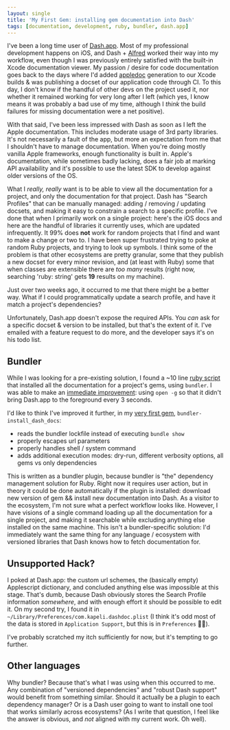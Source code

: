 ```yaml
---
layout: single
title: 'My First Gem: installing gem documentation into Dash'
tags: [documentation, development, ruby, bundler, dash.app]
---
```


I've been a long time user of [Dash.app](https://kapeli.com/dash). Most of my professional development happens on iOS, and Dash + [Alfred](https://www.alfredapp.com) worked their way into my workflow, even though I was previously entirely satisfied with the built-in Xcode documentation viewer. My passion / desire for code documentation goes back to the days where I'd added [appledoc](https://github.com/tomaz/appledoc) generation to our Xcode builds & was publishing a docset of our application code through CI. To this day, I don't know if the handful of other devs on the project used it, nor whether it remained working for very long after I left (which yes, I know means it was probably a bad use of my time, although I _think_ the build failures for missing documentation were a net positive).

With that said, I've been less impressed with Dash as soon as I left the Apple documentation. This includes moderate usage of 3rd party libraries. It's not necessarily a fault of the app, but more an expectation from me that I shouldn't have to manage documentation. When you're doing mostly vanilla Apple frameworks, enough functionality is built in. Apple's documentation, while sometimes badly lacking, does a fair job at marking API availability and it's possible to use the latest SDK to develop against older versions of the OS.

What I _really, really_ want is to be able to view all the documentation for a project, and only the documentation for that project. Dash has "Search Profiles" that can be manually managed: adding / removing / updating docsets, and making it easy to constrain a search to a specific profile. I've done that when I primarily work on a single project: here's the iOS docs and here are the handful of libraries it currently uses, which are updated infrequently. It 99% does **not** work for random projects that I find and want to make a change or two to. I have been super frustrated trying to poke at random Ruby projects, and trying to look up symbols. I think some of the problem is that other ecosystems are pretty granular, some that they publish a new docset for every minor revision, and (at least with Ruby) some that when classes are extensible there are *too many* results (right now, searching 'ruby: string' gets **19** results on my machine).

Just over two weeks ago, it occurred to me that there might be a better way. What if I could programmatically update a search profile, and have it match a project's dependencies?

Unfortunately, Dash.app doesn't expose the required APIs. You *can* ask for a specific docset & version to be installed, but that's the extent of it. I've emailed with a feature request to do more, and the developer says it's on his todo list.

## Bundler

While I was looking for a pre-existing solution, I found a ~10 line [ruby script](https://gist.github.com/invalidusrname/c82915bc3596f265bda71a67006d20fe) that installed all the documentation for a project's gems, using `bundler`. I was able to make an [immediate improvement](https://gist.github.com/e28eta/0df41538eca1dc8b286c7d5b6d6072ed): using `open -g` so that it didn't bring Dash.app to the foreground every 3 seconds.

I'd like to think I've improved it further, in my [very first gem](https://rubygems.org/gems/bundler-install_dash_docs), `bundler-install_dash_docs`:

- reads the bundler lockfile instead of executing `bundle show`
- properly escapes url parameters
- properly handles shell / system command
- adds additional execution modes: dry-run, different verbosity options, all gems vs only dependencies

This is written as a bundler plugin, because bundler is "the" dependency management solution for Ruby. Right now it requires user action, but in theory it could be done automatically if the plugin is installed: download new version of gem && install new documentation into Dash. As a visitor to the ecosystem, I'm not sure what a perfect workflow looks like. However, I have visions of a single command loading up all the documentation for a single project, and making it searchable while excluding anything else installed on the same machine. This isn't a bundler-specific solution: I'd immediately want the same thing for any language / ecosystem with versioned libraries that Dash knows how to fetch documentation for.

## Unsupported Hack?

I poked at Dash.app: the custom url schemes, the (basically empty) Applescript dictionary, and concluded anything else was impossible at this stage. That's dumb, because Dash obviously stores the Search Profile information _somewhere_, and with enough effort it should be possible to edit it. On my second try, I found it in `~/Library/Preferences/com.kapeli.dashdoc.plist` (I think it's odd most of the data is stored in `Application Support`, but this is in `Preferences` 🤷‍♂️).

I've probably scratched my itch sufficiently for now, but it's tempting to go further.

## Other languages

Why bundler? Because that's what I was using when this occurred to me. Any combination of "versioned dependencies" and "robust Dash support" would benefit from something similar. Should it actually be a plugin to each dependency manager? Or is a Dash user going to want to install one tool that works similarly across ecosystems? (As I write that question, I feel like the answer is obvious, and *not* aligned with my current work. Oh well).
